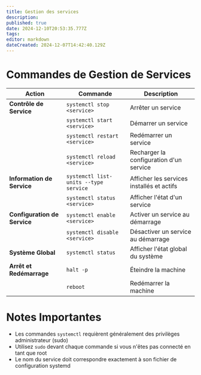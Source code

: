 ```yaml
---
title: Gestion des services
description: 
published: true
date: 2024-12-10T20:53:35.777Z
tags: 
editor: markdown
dateCreated: 2024-12-07T14:42:40.129Z
---
```


# Commandes de Gestion de Services

| Action | Commande | Description |
|--------|----------|-------------|
| **Contrôle de Service** | `systemctl stop <service>` | Arrêter un service |
| | `systemctl start <service>` | Démarrer un service |
| | `systemctl restart <service>` | Redémarrer un service |
| | `systemctl reload <service>` | Recharger la configuration d'un service |
| **Information de Service** | `systemctl list-units --type service` | Afficher les services installés et actifs |
| | `systemctl status <service>` | Afficher l'état d'un service |
| **Configuration de Service** | `systemctl enable <service>` | Activer un service au démarrage |
| | `systemctl disable <service>` | Désactiver un service au démarrage |
| **Système Global** | `systemctl status` | Afficher l'état global du système |
| **Arrêt et Redémarrage** | `halt -p` | Éteindre la machine |
| | `reboot` | Redémarrer la machine |

# Notes Importantes

- Les commandes `systemctl` requièrent généralement des privilèges administrateur (sudo)
- Utilisez `sudo` devant chaque commande si vous n'êtes pas connecté en tant que root
- Le nom du service doit correspondre exactement à son fichier de configuration systemd
